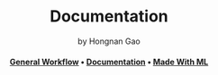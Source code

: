 <div align="center">
<h1>Documentation</a></h1>
by Hongnan Gao
<br>
</div>

<h4 align="center">
  <a href="https://gao-hongnan.github.io/gaohn-mlops-docs/mlops_docs/developing/general_workflow/">General Workflow</a> 
  <span> • </span>
  <a href="https://gao-hongnan.github.io/gaohn-mlops-docs/mlops_docs/developing/general_workflow/#documentation">Documentation</a>
  <span> • </span>
  <a href="https://madewithml.com/courses/mlops/documentation/">Made With ML</a>
